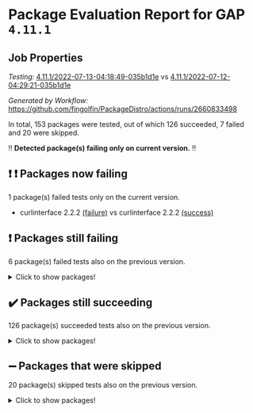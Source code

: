 # Package Evaluation Report for GAP `4.11.1`

## Job Properties

*Testing:* [4.11.1/2022-07-13-04:18:49-035b1d1e](https://github.com/fingolfin/PackageDistro/blob/data/reports/4.11.1/2022-07-13-04:18:49-035b1d1e) vs [4.11.1/2022-07-12-04:29:21-035b1d1e](https://github.com/fingolfin/PackageDistro/blob/data/reports/4.11.1/2022-07-12-04:29:21-035b1d1e)

*Generated by Workflow:* https://github.com/fingolfin/PackageDistro/actions/runs/2660833498

In total, 153 packages were tested, out of which 126 succeeded, 7 failed and 20 were skipped.

:bangbang: **Detected package(s) failing only on current version.** :bangbang:

## :exclamation: :exclamation: Packages now failing

1 package(s) failed tests only on the current version.
- curlinterface 2.2.2 [(failure)](https://github.com/fingolfin/PackageDistro/runs/7314098879?check_suite_focus=true) vs curlinterface 2.2.2 [(success)](https://github.com/fingolfin/PackageDistro/runs/7294961427?check_suite_focus=true)

## :exclamation: Packages still failing

6 package(s) failed tests also on the previous version.
<details><summary>Click to show packages!</summary>

- fining 1.4.1 [(failure)](https://github.com/fingolfin/PackageDistro/runs/7314099243?check_suite_focus=true)
- francy 1.2.4 [(failure)](https://github.com/fingolfin/PackageDistro/runs/7314099484?check_suite_focus=true)
- hap 1.44 [(failure)](https://github.com/fingolfin/PackageDistro/runs/7314100080?check_suite_focus=true)
- packagemanager 1.2 [(failure)](https://github.com/fingolfin/PackageDistro/runs/7314101604?check_suite_focus=true)
- recog 1.3.2 [(failure)](https://github.com/fingolfin/PackageDistro/runs/7314102129?check_suite_focus=true)
- semigroups 4.0.0 [(failure)](https://github.com/fingolfin/PackageDistro/runs/7314102348?check_suite_focus=true)
</details>

## :heavy_check_mark: Packages still succeeding

126 package(s) succeeded tests also on the previous version.
<details><summary>Click to show packages!</summary>

- ace 5.4 [(success)](https://github.com/fingolfin/PackageDistro/runs/7314097795?check_suite_focus=true)
- aclib 1.3.2 [(success)](https://github.com/fingolfin/PackageDistro/runs/7314097853?check_suite_focus=true)
- agt 0.2 [(success)](https://github.com/fingolfin/PackageDistro/runs/7314097910?check_suite_focus=true)
- alnuth 3.2.1 [(success)](https://github.com/fingolfin/PackageDistro/runs/7314097963?check_suite_focus=true)
- anupq 3.2.6 [(success)](https://github.com/fingolfin/PackageDistro/runs/7314098015?check_suite_focus=true)
- atlasrep 2.1.2 [(success)](https://github.com/fingolfin/PackageDistro/runs/7314098057?check_suite_focus=true)
- autodoc 2022.07.10 [(success)](https://github.com/fingolfin/PackageDistro/runs/7314098101?check_suite_focus=true)
- automata 1.15 [(success)](https://github.com/fingolfin/PackageDistro/runs/7314098139?check_suite_focus=true)
- automgrp 1.3.2 [(success)](https://github.com/fingolfin/PackageDistro/runs/7314098182?check_suite_focus=true)
- autpgrp 1.10.2 [(success)](https://github.com/fingolfin/PackageDistro/runs/7314098222?check_suite_focus=true)
- cap 2022.06-05 [(success)](https://github.com/fingolfin/PackageDistro/runs/7314098258?check_suite_focus=true)
- caratinterface 2.3.3 [(success)](https://github.com/fingolfin/PackageDistro/runs/7314098294?check_suite_focus=true)
- cddinterface 2020.06.24 [(success)](https://github.com/fingolfin/PackageDistro/runs/7314098336?check_suite_focus=true)
- circle 1.6.5 [(success)](https://github.com/fingolfin/PackageDistro/runs/7314098377?check_suite_focus=true)
- classicpres 1.22 [(success)](https://github.com/fingolfin/PackageDistro/runs/7314098424?check_suite_focus=true)
- cohomolo 1.6.10 [(success)](https://github.com/fingolfin/PackageDistro/runs/7314098463?check_suite_focus=true)
- congruence 1.2.4 [(success)](https://github.com/fingolfin/PackageDistro/runs/7314098501?check_suite_focus=true)
- corelg 1.56 [(success)](https://github.com/fingolfin/PackageDistro/runs/7314098551?check_suite_focus=true)
- crime 1.6 [(success)](https://github.com/fingolfin/PackageDistro/runs/7314098641?check_suite_focus=true)
- crisp 1.4.5 [(success)](https://github.com/fingolfin/PackageDistro/runs/7314098682?check_suite_focus=true)
- crypting 0.10 [(success)](https://github.com/fingolfin/PackageDistro/runs/7314098712?check_suite_focus=true)
- cryst 4.1.24 [(success)](https://github.com/fingolfin/PackageDistro/runs/7314098760?check_suite_focus=true)
- crystcat 1.1.9 [(success)](https://github.com/fingolfin/PackageDistro/runs/7314098790?check_suite_focus=true)
- ctbllib 1.3.4 [(success)](https://github.com/fingolfin/PackageDistro/runs/7314098823?check_suite_focus=true)
- cubefree 1.19 [(success)](https://github.com/fingolfin/PackageDistro/runs/7314098855?check_suite_focus=true)
- cvec 2.7.5 [(success)](https://github.com/fingolfin/PackageDistro/runs/7314098898?check_suite_focus=true)
- datastructures 0.2.7 [(success)](https://github.com/fingolfin/PackageDistro/runs/7314098925?check_suite_focus=true)
- deepthought 1.0.5 [(success)](https://github.com/fingolfin/PackageDistro/runs/7314098947?check_suite_focus=true)
- design 1.7 [(success)](https://github.com/fingolfin/PackageDistro/runs/7314098982?check_suite_focus=true)
- difsets 2.3.1 [(success)](https://github.com/fingolfin/PackageDistro/runs/7314099013?check_suite_focus=true)
- digraphs 1.5.3 [(success)](https://github.com/fingolfin/PackageDistro/runs/7314099048?check_suite_focus=true)
- edim 1.3.5 [(success)](https://github.com/fingolfin/PackageDistro/runs/7314099083?check_suite_focus=true)
- example 4.3.1 [(success)](https://github.com/fingolfin/PackageDistro/runs/7314099116?check_suite_focus=true)
- factint 1.6.3 [(success)](https://github.com/fingolfin/PackageDistro/runs/7314099150?check_suite_focus=true)
- ferret 1.0.8 [(success)](https://github.com/fingolfin/PackageDistro/runs/7314099177?check_suite_focus=true)
- fga 1.4.0 [(success)](https://github.com/fingolfin/PackageDistro/runs/7314099210?check_suite_focus=true)
- float 1.0.3 [(success)](https://github.com/fingolfin/PackageDistro/runs/7314099284?check_suite_focus=true)
- format 1.4.3 [(success)](https://github.com/fingolfin/PackageDistro/runs/7314099322?check_suite_focus=true)
- forms 1.2.8 [(success)](https://github.com/fingolfin/PackageDistro/runs/7314099359?check_suite_focus=true)
- fplsa 1.2.5 [(success)](https://github.com/fingolfin/PackageDistro/runs/7314099403?check_suite_focus=true)
- fr 2.4.8 [(success)](https://github.com/fingolfin/PackageDistro/runs/7314099451?check_suite_focus=true)
- fwtree 1.3 [(success)](https://github.com/fingolfin/PackageDistro/runs/7314099523?check_suite_focus=true)
- gbnp 1.0.5 [(success)](https://github.com/fingolfin/PackageDistro/runs/7314099562?check_suite_focus=true)
- generalizedmorphismsforcap 2022.05-01 [(success)](https://github.com/fingolfin/PackageDistro/runs/7314099616?check_suite_focus=true)
- genss 1.6.6 [(success)](https://github.com/fingolfin/PackageDistro/runs/7314099669?check_suite_focus=true)
- gradedringforhomalg 2022.06-01 [(success)](https://github.com/fingolfin/PackageDistro/runs/7314099723?check_suite_focus=true)
- grape 4.8.5 [(success)](https://github.com/fingolfin/PackageDistro/runs/7314099783?check_suite_focus=true)
- groupoids 1.69 [(success)](https://github.com/fingolfin/PackageDistro/runs/7314099841?check_suite_focus=true)
- grpconst 2.6.2 [(success)](https://github.com/fingolfin/PackageDistro/runs/7314099906?check_suite_focus=true)
- guarana 0.96.3 [(success)](https://github.com/fingolfin/PackageDistro/runs/7314099972?check_suite_focus=true)
- guava 3.16 [(success)](https://github.com/fingolfin/PackageDistro/runs/7314100017?check_suite_focus=true)
- hapcryst 0.1.14 [(success)](https://github.com/fingolfin/PackageDistro/runs/7314100112?check_suite_focus=true)
- hecke 1.5.3 [(success)](https://github.com/fingolfin/PackageDistro/runs/7314100148?check_suite_focus=true)
- help 3.5 [(success)](https://github.com/fingolfin/PackageDistro/runs/7314100194?check_suite_focus=true)
- idrel 2.44 [(success)](https://github.com/fingolfin/PackageDistro/runs/7314100227?check_suite_focus=true)
- images 1.3.1 [(success)](https://github.com/fingolfin/PackageDistro/runs/7314100259?check_suite_focus=true)
- intpic 0.3.0 [(success)](https://github.com/fingolfin/PackageDistro/runs/7314100298?check_suite_focus=true)
- io 4.7.2 [(success)](https://github.com/fingolfin/PackageDistro/runs/7314100335?check_suite_focus=true)
- irredsol 1.4.3 [(success)](https://github.com/fingolfin/PackageDistro/runs/7314100380?check_suite_focus=true)
- json 2.1.0 [(success)](https://github.com/fingolfin/PackageDistro/runs/7314100422?check_suite_focus=true)
- jupyterkernel 1.4.1 [(success)](https://github.com/fingolfin/PackageDistro/runs/7314100456?check_suite_focus=true)
- jupyterviz 1.5.1 [(success)](https://github.com/fingolfin/PackageDistro/runs/7314100488?check_suite_focus=true)
- kan 1.34 [(success)](https://github.com/fingolfin/PackageDistro/runs/7314100518?check_suite_focus=true)
- kbmag 1.5.9 [(success)](https://github.com/fingolfin/PackageDistro/runs/7314100552?check_suite_focus=true)
- laguna 3.9.5 [(success)](https://github.com/fingolfin/PackageDistro/runs/7314100593?check_suite_focus=true)
- liealgdb 2.2.1 [(success)](https://github.com/fingolfin/PackageDistro/runs/7314100631?check_suite_focus=true)
- liepring 2.6 [(success)](https://github.com/fingolfin/PackageDistro/runs/7314100659?check_suite_focus=true)
- liering 2.4.2 [(success)](https://github.com/fingolfin/PackageDistro/runs/7314100688?check_suite_focus=true)
- linearalgebraforcap 2022.06-03 [(success)](https://github.com/fingolfin/PackageDistro/runs/7314100732?check_suite_focus=true)
- loops 3.4.1 [(success)](https://github.com/fingolfin/PackageDistro/runs/7314100791?check_suite_focus=true)
- lpres 1.0.3 [(success)](https://github.com/fingolfin/PackageDistro/runs/7314100870?check_suite_focus=true)
- majoranaalgebras 1.4 [(success)](https://github.com/fingolfin/PackageDistro/runs/7314100942?check_suite_focus=true)
- mapclass 1.4.5 [(success)](https://github.com/fingolfin/PackageDistro/runs/7314101033?check_suite_focus=true)
- matgrp 0.64 [(success)](https://github.com/fingolfin/PackageDistro/runs/7314101108?check_suite_focus=true)
- modisom 2.5.2 [(success)](https://github.com/fingolfin/PackageDistro/runs/7314101189?check_suite_focus=true)
- modulepresentationsforcap 2022.05-03 [(success)](https://github.com/fingolfin/PackageDistro/runs/7314101227?check_suite_focus=true)
- monoidalcategories 2022.06-07 [(success)](https://github.com/fingolfin/PackageDistro/runs/7314101262?check_suite_focus=true)
- nconvex 2020.11-04 [(success)](https://github.com/fingolfin/PackageDistro/runs/7314101292?check_suite_focus=true)
- nilmat 1.4.1 [(success)](https://github.com/fingolfin/PackageDistro/runs/7314101319?check_suite_focus=true)
- nock 1.5 [(success)](https://github.com/fingolfin/PackageDistro/runs/7314101350?check_suite_focus=true)
- normalizinterface 1.3.3 [(success)](https://github.com/fingolfin/PackageDistro/runs/7314101392?check_suite_focus=true)
- nq 2.5.8 [(success)](https://github.com/fingolfin/PackageDistro/runs/7314101432?check_suite_focus=true)
- numericalsgps 1.3.0 [(success)](https://github.com/fingolfin/PackageDistro/runs/7314101468?check_suite_focus=true)
- openmath 11.5.1 [(success)](https://github.com/fingolfin/PackageDistro/runs/7314101525?check_suite_focus=true)
- orb 4.8.4 [(success)](https://github.com/fingolfin/PackageDistro/runs/7314101564?check_suite_focus=true)
- patternclass 2.4.2 [(success)](https://github.com/fingolfin/PackageDistro/runs/7314101652?check_suite_focus=true)
- permut 2.0.4 [(success)](https://github.com/fingolfin/PackageDistro/runs/7314101686?check_suite_focus=true)
- polenta 1.3.10 [(success)](https://github.com/fingolfin/PackageDistro/runs/7314101729?check_suite_focus=true)
- polymaking 0.8.6 [(success)](https://github.com/fingolfin/PackageDistro/runs/7314101754?check_suite_focus=true)
- primgrp 3.4.2 [(success)](https://github.com/fingolfin/PackageDistro/runs/7314101816?check_suite_focus=true)
- profiling 2.5.0 [(success)](https://github.com/fingolfin/PackageDistro/runs/7314101855?check_suite_focus=true)
- qpa 1.33 [(success)](https://github.com/fingolfin/PackageDistro/runs/7314101907?check_suite_focus=true)
- quagroup 1.8.3 [(success)](https://github.com/fingolfin/PackageDistro/runs/7314101949?check_suite_focus=true)
- radiroot 2.9 [(success)](https://github.com/fingolfin/PackageDistro/runs/7314102002?check_suite_focus=true)
- rcwa 4.6.4 [(success)](https://github.com/fingolfin/PackageDistro/runs/7314102048?check_suite_focus=true)
- rds 1.8 [(success)](https://github.com/fingolfin/PackageDistro/runs/7314102088?check_suite_focus=true)
- repndecomp 1.2.1 [(success)](https://github.com/fingolfin/PackageDistro/runs/7314102184?check_suite_focus=true)
- repsn 3.1.0 [(success)](https://github.com/fingolfin/PackageDistro/runs/7314102231?check_suite_focus=true)
- resclasses 4.7.2 [(success)](https://github.com/fingolfin/PackageDistro/runs/7314102275?check_suite_focus=true)
- scscp 2.3.1 [(success)](https://github.com/fingolfin/PackageDistro/runs/7314102312?check_suite_focus=true)
- sglppow 2.2 [(success)](https://github.com/fingolfin/PackageDistro/runs/7314102376?check_suite_focus=true)
- sgpviz 0.999.5 [(success)](https://github.com/fingolfin/PackageDistro/runs/7314102412?check_suite_focus=true)
- simpcomp 2.1.14 [(success)](https://github.com/fingolfin/PackageDistro/runs/7314102447?check_suite_focus=true)
- singular 2020.12.18 [(success)](https://github.com/fingolfin/PackageDistro/runs/7314102479?check_suite_focus=true)
- sla 1.5.3 [(success)](https://github.com/fingolfin/PackageDistro/runs/7314102517?check_suite_focus=true)
- smallgrp 1.5 [(success)](https://github.com/fingolfin/PackageDistro/runs/7314102550?check_suite_focus=true)
- smallsemi 0.6.13 [(success)](https://github.com/fingolfin/PackageDistro/runs/7314102576?check_suite_focus=true)
- sonata 2.9.4 [(success)](https://github.com/fingolfin/PackageDistro/runs/7314102611?check_suite_focus=true)
- sophus 1.25 [(success)](https://github.com/fingolfin/PackageDistro/runs/7314102648?check_suite_focus=true)
- spinsym 1.5.2 [(success)](https://github.com/fingolfin/PackageDistro/runs/7314102695?check_suite_focus=true)
- symbcompcc 1.3.2 [(success)](https://github.com/fingolfin/PackageDistro/runs/7314102736?check_suite_focus=true)
- thelma 1.3 [(success)](https://github.com/fingolfin/PackageDistro/runs/7314102767?check_suite_focus=true)
- tomlib 1.2.9 [(success)](https://github.com/fingolfin/PackageDistro/runs/7314102800?check_suite_focus=true)
- toric 1.9.5 [(success)](https://github.com/fingolfin/PackageDistro/runs/7314102839?check_suite_focus=true)
- transgrp 3.6.2 [(success)](https://github.com/fingolfin/PackageDistro/runs/7314102891?check_suite_focus=true)
- ugaly 4.0.2 [(success)](https://github.com/fingolfin/PackageDistro/runs/7314102935?check_suite_focus=true)
- unipot 1.5 [(success)](https://github.com/fingolfin/PackageDistro/runs/7314102965?check_suite_focus=true)
- unitlib 4.1.0 [(success)](https://github.com/fingolfin/PackageDistro/runs/7314103004?check_suite_focus=true)
- utils 0.74 [(success)](https://github.com/fingolfin/PackageDistro/runs/7314103048?check_suite_focus=true)
- uuid 0.7 [(success)](https://github.com/fingolfin/PackageDistro/runs/7314103087?check_suite_focus=true)
- walrus 0.9991 [(success)](https://github.com/fingolfin/PackageDistro/runs/7314103131?check_suite_focus=true)
- wedderga 4.10.2 [(success)](https://github.com/fingolfin/PackageDistro/runs/7314103180?check_suite_focus=true)
- xmod 2.88 [(success)](https://github.com/fingolfin/PackageDistro/runs/7314103255?check_suite_focus=true)
- xmodalg 1.22 [(success)](https://github.com/fingolfin/PackageDistro/runs/7314103336?check_suite_focus=true)
- yangbaxter 0.10.0 [(success)](https://github.com/fingolfin/PackageDistro/runs/7314103408?check_suite_focus=true)
- zeromqinterface 0.13 [(success)](https://github.com/fingolfin/PackageDistro/runs/7314103483?check_suite_focus=true)
</details>

## :heavy_minus_sign: Packages that were skipped

20 package(s) skipped tests also on the previous version.
<details><summary>Click to show packages!</summary>

- 4ti2interface 2022.03-01 [(skipped)](https://github.com/fingolfin/PackageDistro/runs/7314013922?check_suite_focus=true)
- browse 1.8.14 [(skipped)](https://github.com/fingolfin/PackageDistro/runs/7314013922?check_suite_focus=true)
- examplesforhomalg 2022.03-01 [(skipped)](https://github.com/fingolfin/PackageDistro/runs/7314013922?check_suite_focus=true)
- gapdoc 1.6.5 [(skipped)](https://github.com/fingolfin/PackageDistro/runs/7314013922?check_suite_focus=true)
- gauss 2022.03-01 [(skipped)](https://github.com/fingolfin/PackageDistro/runs/7314013922?check_suite_focus=true)
- gaussforhomalg 2022.03-01 [(skipped)](https://github.com/fingolfin/PackageDistro/runs/7314013922?check_suite_focus=true)
- gradedmodules 2022.03-01 [(skipped)](https://github.com/fingolfin/PackageDistro/runs/7314013922?check_suite_focus=true)
- homalg 2022.03-01 [(skipped)](https://github.com/fingolfin/PackageDistro/runs/7314013922?check_suite_focus=true)
- homalgtocas 2022.03-01 [(skipped)](https://github.com/fingolfin/PackageDistro/runs/7314013922?check_suite_focus=true)
- io_forhomalg 2022.03-01 [(skipped)](https://github.com/fingolfin/PackageDistro/runs/7314013922?check_suite_focus=true)
- itc 1.5.1 [(skipped)](https://github.com/fingolfin/PackageDistro/runs/7314013922?check_suite_focus=true)
- localizeringforhomalg 2022.03-01 [(skipped)](https://github.com/fingolfin/PackageDistro/runs/7314013922?check_suite_focus=true)
- matricesforhomalg 2022.06-01 [(skipped)](https://github.com/fingolfin/PackageDistro/runs/7314013922?check_suite_focus=true)
- modules 2022.03-01 [(skipped)](https://github.com/fingolfin/PackageDistro/runs/7314013922?check_suite_focus=true)
- polycyclic 2.16 [(skipped)](https://github.com/fingolfin/PackageDistro/runs/7314013922?check_suite_focus=true)
- ringsforhomalg 2022.04-01 [(skipped)](https://github.com/fingolfin/PackageDistro/runs/7314013922?check_suite_focus=true)
- sco 2022.03-01 [(skipped)](https://github.com/fingolfin/PackageDistro/runs/7314013922?check_suite_focus=true)
- toolsforhomalg 2022.05-01 [(skipped)](https://github.com/fingolfin/PackageDistro/runs/7314013922?check_suite_focus=true)
- toricvarieties 2022.03.23 [(skipped)](https://github.com/fingolfin/PackageDistro/runs/7314013922?check_suite_focus=true)
- xgap 4.31 [(skipped)](https://github.com/fingolfin/PackageDistro/runs/7314013922?check_suite_focus=true)
</details>

